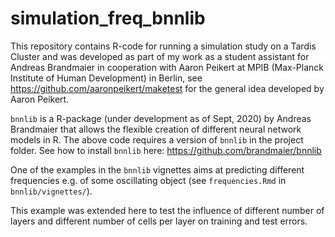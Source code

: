 # simulation_freq_bnnlib

This repository contains R-code for running a simulation study on a Tardis Cluster and was developed as part of my work as a student assistant for Andreas Brandmaier in cooperation with Aaron Peikert at MPIB (Max-Planck Institute of Human Development) in Berlin, see https://github.com/aaronpeikert/maketest for the general idea developed by Aaron Peikert.

`bnnlib` is a R-package (under development as of Sept, 2020) by Andreas Brandmaier that allows the flexible creation of different neural network models in R. The above code requires a version of `bnnlib` in the project folder. See how to install `bnnlib` here: https://github.com/brandmaier/bnnlib

One of the examples in the `bnnlib` vignettes aims at predicting different frequencies e.g. of some oscillating object (see `frequencies.Rmd` in `bnnlib/vignettes/`). 

This example was extended here to test the influence of different number of layers and different number of cells per layer on training and test errors. 
